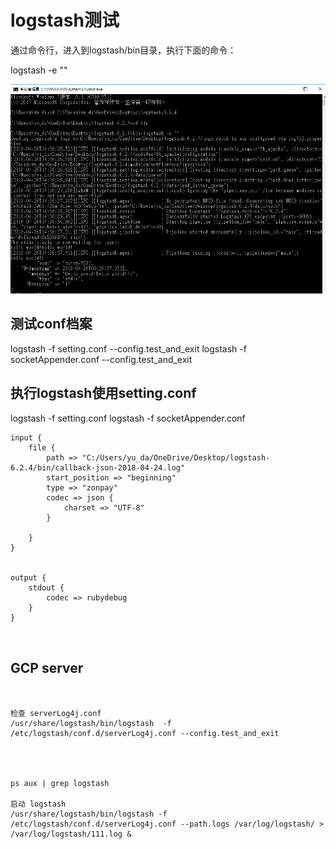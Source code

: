 # logstash测试

通过命令行，进入到logstash/bin目录，执行下面的命令：

logstash -e ""

![Alt text](img/2018-04-26_144241.png)

## 测试conf档案
logstash -f setting.conf --config.test_and_exit
logstash -f socketAppender.conf --config.test_and_exit



## 执行logstash使用setting.conf
logstash -f setting.conf
logstash -f socketAppender.conf



```
input {
    file {
        path => "C:/Users/yu_da/OneDrive/Desktop/logstash-6.2.4/bin/callback-json-2018-04-24.log"
		start_position => "beginning"
		type => "zonpay"
		codec => json {
			charset => "UTF-8"
		}

    }
}


output {
    stdout {
        codec => rubydebug
    }
}



```







## GCP server
```


检查 serverLog4j.conf
/usr/share/logstash/bin/logstash  -f /etc/logstash/conf.d/serverLog4j.conf --config.test_and_exit




ps aux | grep logstash

启动 logstash
/usr/share/logstash/bin/logstash -f /etc/logstash/conf.d/serverLog4j.conf --path.logs /var/log/logstash/ > /var/log/logstash/111.log &

```
